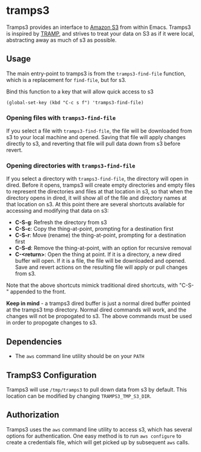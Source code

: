 # tramps3

Tramps3 provides an interface to [Amazon S3](https://aws.amazon.com/s3/) from within Emacs. Tramps3 is inspired by [TRAMP](https://www.emacswiki.org/emacs/TrampMode), and strives to treat your data on S3 as if it were local, abstracting away as much of s3 as possible.

## Usage
The main entry-point to tramps3 is from the `tramps3-find-file` function, which is a replacement for `find-file`, but for s3.

Bind this function to a key that will allow quick access to s3

```elisp
(global-set-key (kbd "C-c s f") 'tramps3-find-file)
```

### Opening files with `tramps3-find-file`

If you select a file with `tramps3-find-file`, the file will be downloaded from s3 to your local machine and opened. Saving that file will apply changes directly to s3, and reverting that file will pull data down from s3 before revert. 

### Opening directories with `tramps3-find-file`
If you select a directory with `tramps3-find-file`, the directory will open in dired. Before it opens, tramps3 will create empty directories and empty files to represent the directories and files at that location in s3, so that when the directory opens in dired, it will show all of the file and directory names at that location on s3. At this point there are several shortcuts available for accessing and modifying that data on s3:

- **C-S-g**: Refresh the directory from s3
- **C-S-c**: Copy the thing-at-point, prompting for a destination first
- **C-S-r**: Move (rename) the thing-at-point, prompting for a destination first
- **C-S-d**: Remove the thing-at-point, with an option for recursive removal
- **C-\<return\>**: Open the thing at point. If it is a directory, a new dired buffer will open. If it is a file, the file will be downloaded and opened. Save and revert actions on the resulting file will apply or pull changes from s3.

Note that the above shortcuts mimick traditional dired shortcuts, with "C-S-" appended to the front.

**Keep in mind** - a tramps3 dired buffer is just a normal dired buffer pointed at the tramps3 tmp directory. Normal dired commands will work, and the changes will not be propogated to s3. The above commands must be used in order to propogate changes to s3.

## Dependencies

- The `aws` command line utility should be on your `PATH`

## TrampS3 Configuration

Tramps3 will use `/tmp/tramps3` to pull down data from s3 by default. This location can be modified by changing `TRAMPS3_TMP_S3_DIR`.

## Authorization

Tramps3 uses the `aws` command line utility to access s3, which has several options for authentication. One easy method is to run `aws configure` to create a credentials file, which will get picked up by subsequent `aws` calls.
